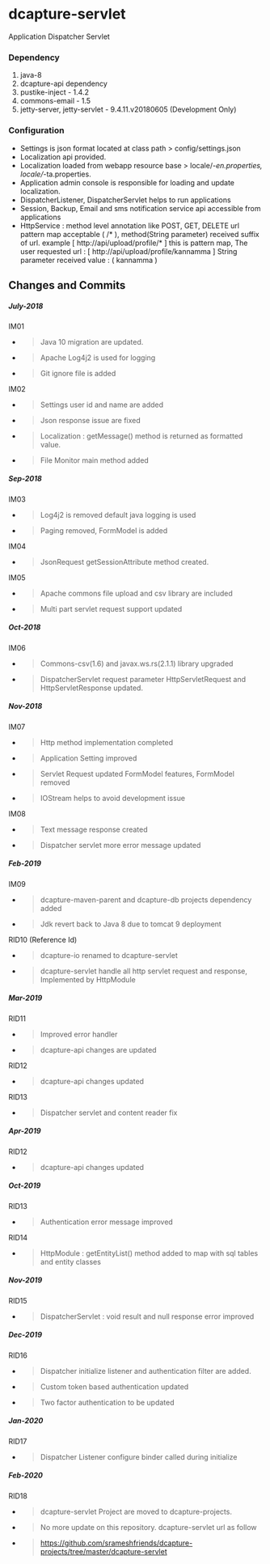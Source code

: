 # dcapture-servlet

Application Dispatcher Servlet

### Dependency

1. java-8
2. dcapture-api dependency
3. pustike-inject - 1.4.2
4. commons-email - 1.5
5. jetty-server, jetty-servlet - 9.4.11.v20180605 (Development Only)

### Configuration

- Settings is json format located at class path > config/settings.json
- Localization api provided.
- Localization loaded from webapp resource base > locale/*-en.properties, locale/*-ta.properties.
- Application admin console is responsible for loading and update localization.
- DispatcherListener, DispatcherServlet helps to run applications
- Session, Backup, Email and sms notification service api accessible from applications
- HttpService : method level annotation like POST, GET, DELETE url pattern map acceptable ( /* ), 
method(String parameter) received suffix of url. example [ http://api/upload/profile/* ] this is pattern map, 
The user requested url : [ http://api/upload/profile/kannamma ] String parameter received value : ( kannamma )       

## Changes and Commits

##### July-2018

IM01

- >Java 10 migration are updated.
- >Apache Log4j2 is used for logging
- >Git ignore file is added

IM02

- >Settings user id and name are added
- >Json response issue are fixed 
- >Localization : getMessage() method is returned as formatted value. 
- >File Monitor main method added

##### Sep-2018

IM03

- >Log4j2 is removed default java logging is used
- >Paging removed, FormModel is added

IM04

- >JsonRequest getSessionAttribute method created.

IM05

- >Apache commons file upload and csv library are included
- >Multi part servlet request support updated

##### Oct-2018

IM06

- >Commons-csv(1.6) and javax.ws.rs(2.1.1) library upgraded
- >DispatcherServlet request parameter HttpServletRequest and HttpServletResponse updated.

##### Nov-2018

IM07

- >Http method implementation completed
- >Application Setting improved 
- >Servlet Request updated FormModel features, FormModel removed
- >IOStream helps to avoid development issue

IM08

- >Text message response created
- >Dispatcher servlet more error message updated

##### Feb-2019
 
IM09
 
- >dcapture-maven-parent and dcapture-db projects dependency added
- >Jdk revert back to Java 8 due to tomcat 9 deployment

RID10 (Reference Id)

- >dcapture-io renamed to dcapture-servlet
- >dcapture-servlet handle all http servlet request and response, Implemented by HttpModule

##### Mar-2019

RID11

- >Improved error handler
- >dcapture-api changes are updated

RID12

- >dcapture-api changes updated

RID13

- >Dispatcher servlet and content reader fix 

##### Apr-2019

RID12

- >dcapture-api changes updated

##### Oct-2019

RID13

- >Authentication error message improved

RID14

- >HttpModule : getEntityList() method added to map with sql tables and entity classes

##### Nov-2019

RID15

- >DispatcherServlet : void result and null response error improved 

##### Dec-2019

RID16

- >Dispatcher initialize listener and authentication filter are added.
- >Custom token based authentication updated
- >Two factor authentication to be updated 

##### Jan-2020

RID17

- >Dispatcher Listener configure binder called during initialize

##### Feb-2020

RID18

- >dcapture-servlet Project are moved to dcapture-projects. 
- >No more update on this repository. dcapture-servlet url as follow
- >https://github.com/srameshfriends/dcapture-projects/tree/master/dcapture-servlet   